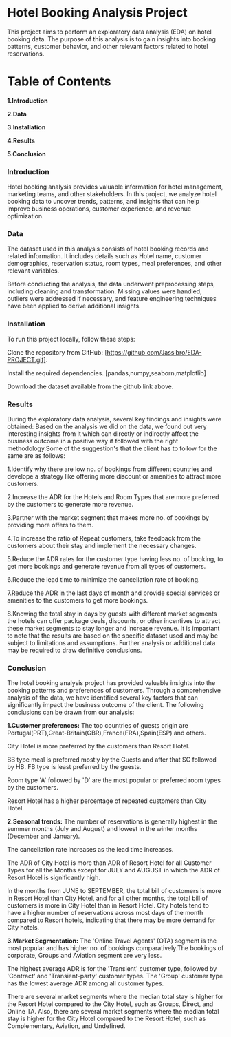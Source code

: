 # **Hotel Booking Analysis Project**

This project aims to perform an exploratory data analysis (EDA) on hotel booking data. The purpose of this analysis is to gain insights into booking patterns, customer behavior, and other relevant factors related to hotel reservations.

# Table of Contents

**1.Introduction**

**2.Data**

**3.Installation**

**4.Results**

**5.Conclusion**

### Introduction

Hotel booking analysis provides valuable information for hotel management, marketing teams, and other stakeholders. In this project, we analyze hotel booking data to uncover trends, patterns, and insights that can help improve business operations, customer experience, and revenue optimization.

### Data

The dataset used in this analysis consists of hotel booking records and related information. It includes details such as Hotel name, customer demographics, reservation status, room types, meal preferences, and other relevant variables.

Before conducting the analysis, the data underwent preprocessing steps, including cleaning and transformation. Missing values were handled, outliers were addressed if necessary, and feature engineering techniques have been applied to derive additional insights.

### Installation

To run this project locally, follow these steps:

Clone the repository from GitHub: [https://github.com/Jassibro/EDA-PROJECT.git].

Install the required dependencies. [pandas,numpy,seaborn,matplotlib]

Download the dataset available from the github link above.

### Results

During the exploratory data analysis, several key findings and insights were obtained:
Based on the analysis we did on the data, we found out very interesting insights from it which can directly or indirectly affect the business outcome in a positive way if followed with the right methodology.Some of the suggestion's that the client has to follow for the same are as follows:

1.Identify why there are low no. of bookings from different countries and develope a strategy like offering more discount or amenities to attract more customers.

2.Increase the ADR for the Hotels and Room Types that are more preferred by the customers to generate more revenue.

3.Partner with the market segment that makes more no. of bookings by providing more offers to them.

4.To increase the ratio of Repeat customers, take feedback from the customers about their stay and implement the necessary changes.

5.Reduce the ADR rates for the customer type having less no. of booking, to get more bookings and generate revenue from all types of customers.

6.Reduce the lead time to minimize the cancellation rate of booking.

7.Reduce the ADR in the last days of month and provide special services or amenities to the customers to get more bookings.

8.Knowing the total stay in days by guests with different market segments the hotels can offer package deals, discounts, or other incentives to attract these market segments to stay longer and increase revenue.
It is important to note that the results are based on the specific dataset used and may be subject to limitations and assumptions. Further analysis or additional data may be required to draw definitive conclusions.

### Conclusion

The hotel booking analysis project has provided valuable insights into the booking patterns and preferences of customers. Through a comprehensive analysis of the data, we have identified several key factors that can significantly impact the business outcome of the client. The following conclusions can be drawn from our analysis:

**1.Customer preferences:** The top countries of guests origin are Portugal(PRT),Great-Britain(GBR),France(FRA),Spain(ESP) and others.

City Hotel is more preferred by the customers than Resort Hotel.

BB type meal is preferred mostly by the Guests and after that SC followed by HB. FB type is least preferred by the guests.

Room type 'A' followed by 'D' are the most popular or preferred room types by the customers.

Resort Hotel has a higher percentage of repeated customers than City Hotel.

**2.Seasonal trends:** The number of reservations is generally highest in the summer months (July and August) and lowest in the winter months (December and January).

The cancellation rate increases as the lead time increases.

The ADR of City Hotel is more than ADR of Resort Hotel for all Customer Types for all the Months except for JULY and AUGUST in which the ADR of Resort Hotel is significantly high.

In the months from JUNE to SEPTEMBER, the total bill of customers is more in Resort Hotel than City Hotel, and for all other months, the total bill of customers is more in City Hotel than in Resort Hotel. City hotels tend to have a higher number of reservations across most days of the month compared to Resort hotels, indicating that there may be more demand for City hotels.

**3.Market Segmentation:** The 'Online Travel Agents' (OTA) segment is the most popular and has higher no. of bookings comparatively.The bookings of corporate, Groups and Aviation segment are very less.

The highest average ADR is for the 'Transient' customer type, followed by 'Contract' and 'Transient-party' customer types. The 'Group' customer type has the lowest average ADR among all customer types.

There are several market segments where the median total stay is higher for the Resort Hotel compared to the City Hotel, such as Groups, Direct, and Online TA. Also, there are several market segments where the median total stay is higher for the City Hotel compared to the Resort Hotel, such as Complementary, Aviation, and Undefined.
